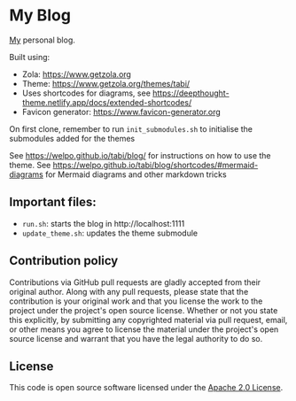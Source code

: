 # My Blog

[My](https://github.com/pvillega) personal blog.

Built using:

- Zola: https://www.getzola.org
- Theme: https://www.getzola.org/themes/tabi/
- Uses shortcodes for diagrams, see <https://deepthought-theme.netlify.app/docs/extended-shortcodes/> 
- Favicon generator: https://www.favicon-generator.org

On first clone, remember to run `init_submodules.sh` to initialise the submodules added for the themes

See https://welpo.github.io/tabi/blog/ for instructions on how to use the theme.
See https://welpo.github.io/tabi/blog/shortcodes/#mermaid-diagrams for Mermaid diagrams and other markdown tricks


## Important files:

- `run.sh`: starts the blog in http://localhost:1111
- `update_theme.sh`: updates the theme submodule

## Contribution policy

Contributions via GitHub pull requests are gladly accepted from their original author. Along with any pull requests, please state that the contribution is your original work and that you license the work to the project under the project's open source license. Whether or not you state this explicitly, by submitting any copyrighted material via pull request, email, or other means you agree to license the material under the project's open source license and warrant that you have the legal authority to do so.

## License

This code is open source software licensed under the [Apache 2.0 License]("http://www.apache.org/licenses/LICENSE-2.0.html").
